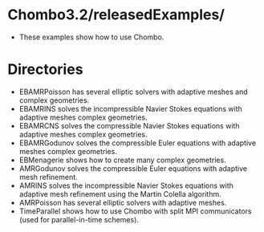 # Chombo3.2/releasedExamples/
* These examples show how to use Chombo.

# Directories
* EBAMRPoisson has several elliptic solvers with adaptive meshes and complex geometries.
* EBAMRINS solves the incompressible Navier Stokes  equations with adaptive meshes complex geometries.
* EBAMRCNS solves the compressible Navier Stokes  equations with adaptive meshes complex geometries.
* EBAMRGodunov solves the compressible Euler equations with adaptive meshes complex geometries.
* EBMenagerie shows how to create many complex geometries.
* AMRGodunov solves the compressible Euler equations with adaptive mesh refinement.
* AMRINS solves the incompressible Navier Stokes  equations with adaptive mesh refinement using the Martin Colella algorithm.
* AMRPoisson has several elliptic solvers with adaptive meshes.
* TimeParallel shows how to use Chombo with split MPI communicators (used for parallel-in-time schemes).
